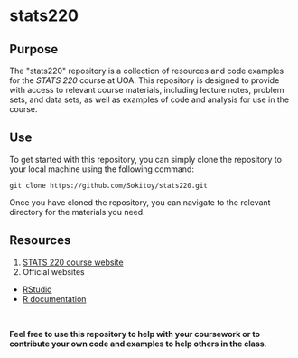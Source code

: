 # stats220

## Purpose

The "stats220" repository is a collection of resources and code examples for the *STATS 220* course at UOA. This repository is designed to provide with access to relevant course materials, including lecture notes, problem sets, and data sets, as well as examples of code and analysis for use in the course.

## Use

To get started with this repository, you can simply clone the repository to your local machine using the following command:

```
git clone https://github.com/Sokitoy/stats220.git
```

Once you have cloned the repository, you can navigate to the relevant directory for the materials you need. 

## Resources

1. [STATS 220 course website](https://canvas.auckland.ac.nz/courses/89757)
2. Official websites 
  * [RStudio](https://posit.co/products/open-source/rstudio/)
  * [R documentation](https://www.r-project.org/other-docs.html) 
<br /> 

**Feel free to use this repository to help with your coursework or to contribute your own code and examples to help others in the class**.
